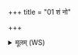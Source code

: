+++
title = "01 शं नो"

+++
<details><summary>मूलम् (WS)</summary>

शं नो देवी पृश्निपर्ण्यशं निर्ऋतये करत्। तु. शौ.सं. २.२५  
उग्रा हि कण्वजम्भनी तां त्वाहार्षं सहस्वतीम ॥ १ ॥
</details>